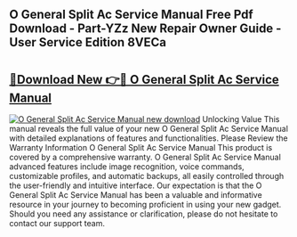 ## O General Split Ac Service Manual Free Pdf Download - Part-YZz New Repair Owner Guide - User Service Edition 8VECa

# <h2><a href="http://cf21911.oget.top/?id=O+General+Split+Ac+Service+Manual">🔗Download New 👉🔴 O General Split Ac Service Manual</a></h2>

[![O General Split Ac Service Manual new download](https://i.imgur.com/5g1atiW.png)](http://cf21911.oget.top/?id=O+General+Split+Ac+Service+Manual)
Unlocking Value This manual reveals the full value of your new O General Split Ac Service Manual with detailed explanations of features and functionalities. Please Review the Warranty Information O General Split Ac Service Manual This product is covered by a comprehensive warranty. O General Split Ac Service Manual advanced features include image recognition, voice commands, customizable profiles, and automatic backups, all easily controlled through the user-friendly and intuitive interface. Our expectation is that the O General Split Ac Service Manual has been a valuable and informative resource in your journey to becoming proficient in using your new gadget. Should you need any assistance or clarification, please do not hesitate to contact our support team.
